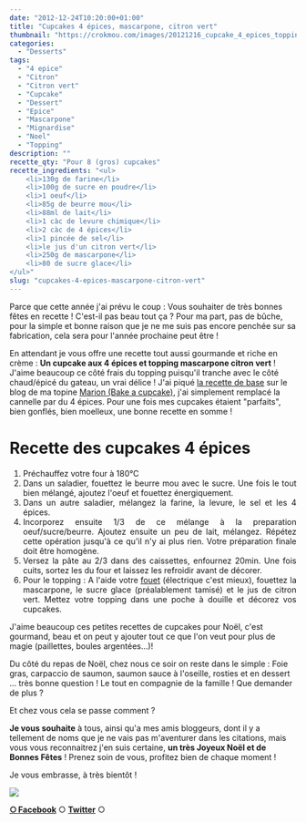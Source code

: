 ```yaml
---
date: "2012-12-24T10:20:00+01:00"
title: "Cupcakes 4 épices, mascarpone, citron vert"
thumbnail: "https://crokmou.com/images/20121216_cupcake_4_epices_topping_mascarpone_citron_vert_00321.jpg"
categories:
  - "Desserts"
tags:
  - "4 epice"
  - "Citron"
  - "Citron vert"
  - "Cupcake"
  - "Dessert"
  - "Epice"
  - "Mascarpone"
  - "Mignardise"
  - "Noel"
  - "Topping"
description: ""
recette_qty: "Pour 8 (gros) cupcakes"
recette_ingredients: "<ul>
 	<li>130g de farine</li>
 	<li>100g de sucre en poudre</li>
 	<li>1 oeuf</li>
 	<li>85g de beurre mou</li>
 	<li>88ml de lait</li>
 	<li>1 càc de levure chimique</li>
 	<li>2 càc de 4 épices</li>
 	<li>1 pincée de sel</li>
 	<li>le jus d'un citron vert</li>
 	<li>250g de mascarpone</li>
 	<li>80 de sucre glace</li>
</ul>"
slug: "cupcakes-4-epices-mascarpone-citron-vert"
---
```


Parce que cette année j'ai prévu le coup : Vous souhaiter de très bonnes fêtes en recette ! C'est-il pas beau tout ça ? Pour ma part, pas de bûche, pour la simple et bonne raison que je ne me suis pas encore penchée sur sa fabrication, cela sera pour l'année prochaine peut être !

En attendant je vous offre une recette tout aussi gourmande et riche en crème : **Un cupcake aux 4 épices et topping mascarpone citron vert** ! J'aime beaucoup ce côté frais du topping puisqu'il tranche avec le côté chaud/épicé du gateau, un vrai délice ! J'ai piqué [la recette de base](http://bakeacupcake.canalblog.com/archives/2012/01/25/23336037.html) sur le blog de ma topine [Marion (Bake a cupcake)](http://bakeacupcake.canalblog.com/), j'ai simplement remplacé la cannelle par du 4 épices. Pour une fois mes cupcakes étaient "parfaits", bien gonflés, bien moelleux, une bonne recette en somme !

# **Recette des cupcakes 4 épices**

<div style="text-align: justify;">

1.  Préchauffez votre four à 180°C
2.  Dans un saladier, fouettez le beurre mou avec le sucre. Une fois le tout bien mélangé, ajoutez l'oeuf et fouettez énergiquement.
3.  Dans un autre saladier, mélangez la farine, la levure, le sel et les 4 épices.
4.  Incorporez ensuite 1/3 de ce mélange à la preparation oeuf/sucre/beurre. Ajoutez ensuite un peu de lait, mélangez. Répétez cette opération jusqu'à ce qu'il n'y ai plus rien. Votre préparation finale doit être homogène.
5.  Versez la pâte au 2/3 dans des caissettes, enfournez 20min. Une fois cuits, sortez les du four et laissez les refroidir avant de décorer.
6.  Pour le topping : A l'aide votre [fouet](http://www.rueducommerce.fr/index/ustensile%20Fouet%20inox) (électrique c'est mieux), fouettez la mascarpone, le sucre glace (préalablement tamisé) et le jus de citron vert. Mettez votre topping dans une poche à douille et décorez vos cupcakes.

</div>

J'aime beaucoup ces petites recettes de cupcakes pour Noël, c'est gourmand, beau et on peut y ajouter tout ce que l'on veut pour plus de magie (paillettes, boules argentées...)!

Du côté du repas de Noël, chez nous ce soir on reste dans le simple : Foie gras, carpaccio de saumon, saumon sauce à l'oseille, rosties et en dessert ... très bonne question ! Le tout en compagnie de la famille ! Que demander de plus ?

Et chez vous cela se passe comment ?

**Je vous souhaite** à tous, ainsi qu'a mes amis bloggeurs, dont il y a tellement de noms que je ne vais pas m'aventurer dans les citations, mais vous vous reconnaitrez j'en suis certaine, **un très Joyeux Noël et de Bonnes Fêtes** ! Prenez soin de vous, profitez bien de chaque moment !

Je vous embrasse, à très bientôt !

[![](https://crokmou.com/images/20121216_cupcake_4_epices_topping_mascarpone_citron_vert_0045-200x3001-200x300.jpg)](http://www.crokmou.com/wp-content/uploads/2012/12/20121216_cupcake_4_epices_topping_mascarpone_citron_vert_0045-200x3001.jpg)

[**○<span style="font-size: xx-small; margin: 0px; outline: 0px; padding: 0px;"><span style="font-family: Arial, Helvetica, sans-serif; margin: 0px; outline: 0px; padding: 0px;"> </span></span>Facebook**](https://www.facebook.com/pages/CroKMou/148093255259077) ○ [**Twitter**](https://twitter.com/Crokmou) ○